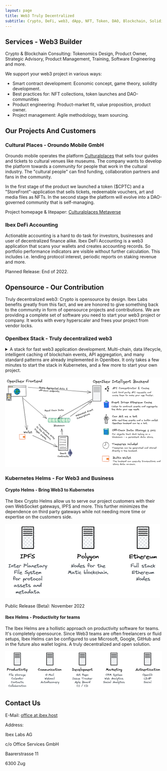 ```yaml
---
layout: page
title: Web3 Truly Decentralized
subtitle: Crypto, DeFi, web3, dApp, NFT, Token, DAO, Blockchain, Solidity, EVM... Truly Decentralized.
---
```


## <a name="services"></a>Services - Web3 Builder
Crypto & Blockchain Consulting: Tokenomics Design, Product Owner, Strategic Advisory, Product Management, Training, Software Engineering and more.

We support your web3 project in various ways:

- Smart contract development: Economic concept, game theory, solidity development.
- Best practices for: NFT collections, token launches and DAO-communities
- Product engineering: Product-market fit, value proposition, product owner.
- Project management: Agile methodology, team sourcing.

## <a name="projects"></a>Our Projects And Customers

### Cultural Places - Oroundo Mobile GmbH
Oroundo mobile operates the platform [Culturalplaces](https://www.culturalplaces.com) that sells tour guides and tickets to cultural venues like museums. The company wants to develop the platform towards a community for people that work in the cultural industry. The "cultural people" can find funding, collaboration partners and fans in the community. 

In the first stage of the product we launched a token ($CPTC) and a "StoreFront"-application that sells tickets, redeemable vouchers, art and media files as NFTs. In the second stage the platform will evolve into a DAO-governed community that is self-managing.

Project homepage & litepaper: [Culturalplaces Metaverse](https://www.culturalplaces.com/metaverse)

### Ibex DeFi Accounting
Actionable accounting is a hard to do task for investors, businesses and user of decentralized finance alike. Ibex DeFi Accounting is a web3 application that scans your wallets and creates accounting records. So portfolio performance indicators are visible without further calculation. This includes i.e. lending protocol interest, periodic reports on staking revenue and more.

Planned Release: End of 2022.

## <a name="opensource"></a>Opensource - Our Contribution
Truly decentralized web3: Crypto is opensource by design. Ibex Labs benefits greatly from this fact, and we are honored to give something back to the community in form of opensource projects and contributions. We are providing a complete set of software you need to start your web3 project or company. It works with every hyperscaler and frees your project from vendor locks.

### OpenIbex Stack - Truly decentralized web3
<details><summary>A stack for fast web3 application development. Multi-chain, data lifecycle, intelligent caching of blockchain events, API aggregation, and many standard patterns are already implemented in OpenIbex. It only takes a few minutes to start the stack in Kubernetes, and a few more to start your own project.</summary>

OpenIbex setups start at 3 containers and can scale up into a cluster, so that OpenIbex helps you grow. The software framework of OpenIbex has three parts that can be used combined or as single blocks: Frontend, Intelligent Backend and Smartcontract Helpers.

Planned Release (Beta): November 2022
</details>

![OpenIbex Stack](assets/img/openibex-overview.png)

### Kubernetes Helms - For Web3 and Business
#### Crypto Helms - Bring Web3 to Kubernetes
The Ibex Crypto Helms allow us to serve our project customers with their own WebSocket gateways, IPFS and more. This further minimizes the dependence on third party gateways while not needing more time or expertise on the customers side.

![OpenIbex Stack](assets/img/ibex-k8s-crypto-stacks.png)

Public Release (Beta): November 2022

#### Ibex Helms - Productivity for teams
The Ibex Helms are a hollistic approach on productivity software for teams. It's completely opensource. Since Web3 teams are often freelancers or fluid setups, Ibex Helms can be configured to use Microsoft, Google, GitHub and in the future also wallet logins. A truly decentralized and open solution.

![OpenIbex Stack](assets/img/ibex-k8s-oss-stacks.png)

## <a name="contact"></a>Contact Us

E-Mail: [office at ibex.host](mailto:office@ibex.host)

Address:

Ibex Labs AG

c/o Office Services GmbH

Baarerstrasse 11

6300 Zug